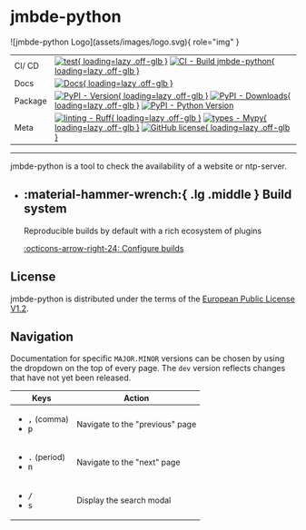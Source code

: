 # jmbde-python

<div class="grid" markdown>
![jmbde-python Logo](assets/images/logo.svg){ role="img" }

|         |                                                                                                                                                                                                                                                  |
|---------|--------------------------------------------------------------------------------------------------------------------------------------------------------------------------------------------------------------------------------------------------|
| CI/ CD  | [![test][test-badge]{ loading=lazy .off-glb }][test-wf-url] [![CI - Build jmbde-python][ci-cd-badge]{ loading=lazy .off-glb }][ci-cd-wf-url]                                                                                                     |
| Docs    | [![Docs][docs-badge]{ loading=lazy .off-glb }][docs-wf-url]                                                                                                                                                                                      |
| Package | [![PyPI - Version][pypi-version-badge]{ loading=lazy .off-glb }][pypi-version-url] [![PyPI - Downloads][pypi-downloads-badge]{ loading=lazy .off-glb }][pypi-downloads-url] [![PyPI - Python Version][python-version-badge]][python-version-url] |
| Meta    | [![linting - Ruff][ruff-badge]{ loading=lazy .off-glb }][ruff-url] [![types - Mypy][mypy-badge]{ loading=lazy .off-glb }][mypy-url] [![GitHub license][github_license_badge]{ loading=lazy .off-glb }][license]                                  |

</div>

______________________________________________________________________

jmbde-python is a tool to check the availability of a website or ntp-server.

<div class="grid cards" markdown>

- ## :material-hammer-wrench:{ .lg .middle } **Build system**

  Reproducible builds by default with a rich ecosystem of plugins

  [:octicons-arrow-right-24: Configure builds](developer/build.md#build-system)

</div>

## License

jmbde-python is distributed under the terms of the
[European Public License V1.2][license].

## Navigation

Documentation for specific `MAJOR.MINOR` versions can be chosen by using
the dropdown on the top of every page. The `dev` version reflects changes
that have not yet been released.

| Keys                                                         | Action                          |
|--------------------------------------------------------------|---------------------------------|
| <ul><li><kbd>,</kbd> (comma)</li><li><kbd>p</kbd></li></ul>  | Navigate to the "previous" page |
| <ul><li><kbd>.</kbd> (period)</li><li><kbd>n</kbd></li></ul> | Navigate to the "next" page     |
| <ul><li><kbd>/</kbd></li><li><kbd>s</kbd></li></ul>          | Display the search modal        |


[test-badge]: https://github.com/jmuelbert/jmbde-python/actions/workflows/test.yml/badge.svg
[test-wf-url]: https://github.com/jmuelbert/jmbde-python/actions/workflows/test.yml
[ci-cd-badge]: https://github.com/jmuelbert/jmbde-python/actions/workflows/ci.yml/badge.svg
[ci-cd-wf-url]: https://github.com/jmuelbert/jmbde-python/actions/workflows/ci.yml
[docs-badge]: https://github.com/jmuelbert/jmbde-python/actions/workflows/mkdocs-pages.yml/badge.svg
[docs-wf-url]: https://github.com/jmuelbert/jmbde-python/actions/workflows/mkdocs-pages.yml
[pypi-version-badge]: https://img.shields.io/jmuelbert/v/jmbde-python.svg?logo=pypi&label=PyPI&logoColor=gold
[pypi-version-url]: https://pypi.org/project/jmbde-python/
[pypi-downloads-badge]: https://img.shields.io/jmuelbert/dm/jmbde-python.svg?color=blue&label=Downloads&logo=pypi&logoColor=gold
[pypi-downloads-url]: https://github.com/jmuelbert/jmbde-python
[ruff-badge]: https://img.shields.io/endpoint?url=https://raw.githubusercontent.com/astral-sh/ruff/main/assets/badge/v2.json
[ruff-url]: https://github.com/astral-sh/ruff
[mypy-badge]: https://img.shields.io/badge/types-Mypy-blue.svg
[mypy-url]: https://github.com/python/mypy
[license]: https://joinup.ec.europa.eu/page/eupl-text-11-12
[github_license_badge]: https://img.shields.io/badge/license-EUPL-blue.svg
[python-version-badge]: https://img.shields.io/pypi/pyversions/hatch.svg?logo=python&label=Python&logoColor=gold
[python-version-url]: https://github.com/jmuelbert/jmbde-python